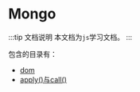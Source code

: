 # Mongo

:::tip 文档说明
本文档为`js`学习文档。
:::

包含的目录有：

- [dom](./dom.md)
- [apply()与call()](./apply()与call().md)

